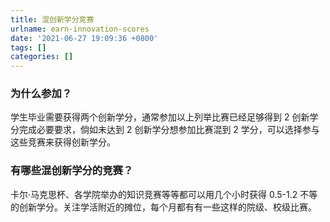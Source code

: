 ```yaml
---
title: 混创新学分竞赛
urlname: earn-innovation-scores
date: '2021-06-27 19:09:36 +0800'
tags: []
categories: []
---
```


### 为什么参加？

学生毕业需要获得两个创新学分，通常参加以上列举比赛已经足够得到 2 创新学分完成必要要求，倘如未达到 2 创新学分想参加比赛混到 2 学分，可以选择参与这些竞赛来获得创新学分。

### 有哪些混创新学分的竞赛？

卡尔·马克思杯、各学院举办的知识竞赛等等都可以用几个小时获得 0.5-1.2 不等的创新学分。关注学活附近的摊位，每个月都有有一些这样的院级、校级比赛。
